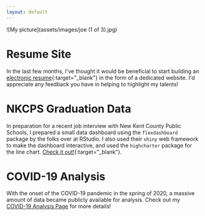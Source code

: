 ```yaml
---
layout: default
---
```


![My picture](assets/images/joe (1 of 3).jpg)

# Resume Site
In the last few months, I've thought it would be beneficial to start building an [electronic resume](https://joseph-ellis.com){:target="_blank"} in the form of a dedicated website. I'd appreciate any feedback you have in helping to highlight my talents!

# NKCPS Graduation Data
In preparation for a recent job interview with New Kent County Public Schools, I prepared a small data dashboard using the `flexdashboard` package by the folks over at RStudio. I also used their `shiny` web framework to make the dashboard interactive, and used the `highcharter` package for the line chart. [Check it out!](https://ellisanalytics.com/shiny/NewKentGraduation/){:target="_blank"}.

# COVID-19 Analysis
With the onset of the COVID-19 pandemic in the spring of 2020, a massive amount of data became publicly available for analysis. Check out my [COVID-19 Analysis Page](/covid/index.md) for more details! 
